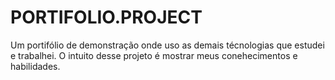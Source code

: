 # PORTIFOLIO.PROJECT
Um portifólio de demonstração onde uso as demais técnologias que estudei e trabalhei. O intuito desse projeto é mostrar meus conehecimentos e habilidades.
